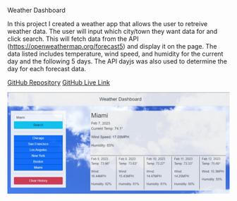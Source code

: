 Weather Dashboard

In this project I created a weather app that allows the user to retreive weather data. The user will input which city/town they want data for and click search. This will fetch data from the API (https://openweathermap.org/forecast5) and display it on the page. The data listed includes temperature, wind speed, and humidity for the current day and the following 5 days. The API dayjs was also used to determine the day for each forecast data. 

[GitHub Repository](https://github.com/MattOz/Weather-Dashboard)
[GitHub Live Link](https://mattoz.github.io/Weather-Dashboard/)

![Screenshot](./assets/images/screenshot.jpg)
